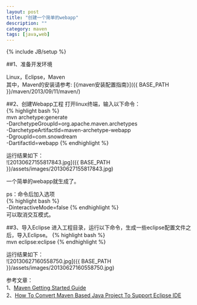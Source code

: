 ```yaml
---
layout: post
title: "创建一个简单的webapp"
description: ""
category: maven
tags: [java,web]
---
```

{% include JB/setup %}

##1、准备开发环境

Linux，Eclipse，Maven  
其中，Maven的安装请参考:
[《maven安装配置指南》]({{ BASE_PATH }}/maven/2013/09/11/maven/)

##2、创建Webapp工程
打开linux终端，输入以下命令：  
{% highlight bash %}  
mvn archetype:generate \
    -DarchetypeGroupId=org.apache.maven.archetypes \
    -DarchetypeArtifactId=maven-archetype-webapp \
    -DgroupId=com.snowdream \
    -DartifactId=webapp
{% endhighlight %}

运行结果如下：  
![20130627155817843.jpg]({{ BASE_PATH }}/assets/images/20130627155817843.jpg)

一个简单的webapp就生成了。

ps：命令后加入选项  
{% highlight bash %}  
-DinteractiveMode=false
{% endhighlight %}  
可以取消交互模式。


##3、导入Eclipse
进入工程目录，运行以下命令，生成一些eclipse配置文件之后，导入Eclipse。
{% highlight bash %}  
mvn eclipse:eclipse
{% endhighlight %}  

运行结果如下：  
![20130627160558750.jpg]({{ BASE_PATH }}/assets/images/20130627160558750.jpg)



参考文章：  
1、[Maven Getting Started Guide][1]  
2、[How To Convert Maven Based Java Project To Support Eclipse IDE][2]

[1]:http://maven.apache.org/guides/getting-started/index.html#How_do_I_build_other_types_of_projects

[2]:http://www.mkyong.com/maven/how-to-convert-maven-java-project-to-support-eclipse-ide/
